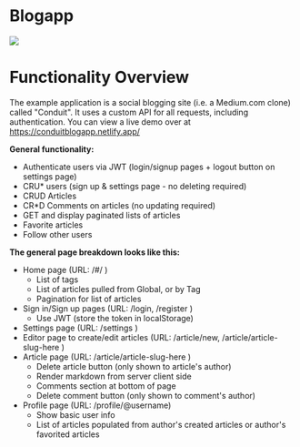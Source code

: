 # Blogapp
<img src="https://rahulmandyal.me/images/blogapp.png">


# Functionality Overview 

The example application is a social blogging site (i.e. a Medium.com clone) called "Conduit". It uses a custom API for all requests, including authentication. You can view a live demo over at https://conduitblogapp.netlify.app/


**General functionality:**

- Authenticate users via JWT (login/signup pages + logout button on settings page)
- CRU* users (sign up & settings page - no deleting required)
- CRUD Articles
- CR*D Comments on articles (no updating required)
- GET and display paginated lists of articles
- Favorite articles
- Follow other users

**The general page breakdown looks like this:**

- Home page (URL: /#/ )
    - List of tags
    - List of articles pulled from  Global, or by Tag
    - Pagination for list of articles
- Sign in/Sign up pages (URL: /login, /register )
    - Use JWT (store the token in localStorage)
- Settings page (URL: /settings )
- Editor page to create/edit articles (URL: /article/new, /article/article-slug-here )
- Article page (URL: /article/article-slug-here )
    - Delete article button (only shown to article's author)
    - Render markdown from server client side
    - Comments section at bottom of page
    - Delete comment button (only shown to comment's author)
- Profile page (URL: /profile/@username)
    - Show basic user info
    - List of articles populated from author's created articles or author's favorited articles


